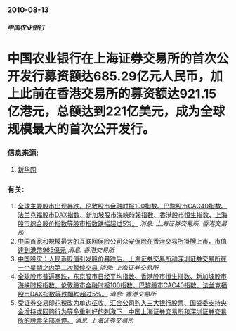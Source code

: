 ### [2010-08-13](/news/2010/08/13/index.md)

##### 中国农业银行
#  中国农业银行在上海证券交易所的首次公开发行募资额达685.29亿元人民币，加上此前在香港交易所的募资额达921.15亿港元，总额达到221亿美元，成为全球规模最大的首次公开发行。




### 信息来源:

1. [新华网](http://news.xinhuanet.com/fortune/2010-08/15/c_13446258.htm)

### 有关:

1. [全球主要股市出现暴跌，伦敦股市金融时报100指数、巴黎股市CAC40指数、法兰克福股市DAX指数、新加坡股市海峽時報指數、香港股市恒生指数、上海股市综合股价指数等股市指数跌幅超过5%。](/zh/news/2008/01/21/全球主要股市出现暴跌-伦敦股市金融时报100指数-巴黎股市CAC40指数-法兰克福股市DAX指数-新加坡股市海峽時報指數.md) _消息: 上海证券交易所, 香港交易所_
2. [中国首家和規模最大的互联网保险公司众安保险在香港交易所掛牌上市，市值達到港幣965億元 ](/zh/news/2017/09/28/中国首家和規模最大的互联网保险公司众安保险在香港交易所掛牌上市-市值達到港幣965億元.md) _消息: 香港交易所_
3. [中国股灾：人民币贬值引发股价暴跌后，上海证券交易所和深圳证券交易所在一个星期之内第二次暂停交易 ](/zh/news/2016/01/7/中国股灾-人民币贬值引发股价暴跌后-上海证券交易所和深圳证券交易所在一个星期之内第二次暂停交易.md) _消息: 上海证券交易所_
4. [全球股市普遍暴跌，东京股市日经平均指数、香港股市恒生指数、新加坡股市海峡时报指数、伦敦股市金融时报100指数、巴黎股市CAC40指数、法兰克福股市DAX指数等跌幅均超过5%。](/zh/news/2008/10/10/全球股市普遍暴跌-东京股市日经平均指数-香港股市恒生指数-新加坡股市海峡时报指数-伦敦股市金融时报100指数-巴黎股市C.md) _消息: 香港交易所_
5. [受证券交易印花税改为单边征收、汇金公司购入三大银行股票、国资委支持央企增持或回购行为等多重利好的刺激下，中国上海证券交易所和深圳证券交易所的股票全部涨停。](/zh/news/2008/09/19/受证券交易印花税改为单边征收-汇金公司购入三大银行股票-国资委支持央企增持或回购行为等多重利好的刺激下-中国上海证券交易.md) _消息: 上海证券交易所_
